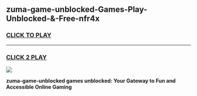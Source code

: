 
## zuma-game-unblocked-Games-Play-Unblocked-&-Free-nfr4x
<h3>
<a href="https://premium76.site?title=zuma-game-unblocked&ref=24A">CLICK TO PLAY</a></h3>
<hr>

<h3>
<a href="https://premium76.site?title=zuma-game-unblocked&ref=24A">CLICK 2 PLAY</a>
  
</h3>

<a href="https://premium76.site?title=zuma-game-unblocked&ref=24A"><img src="https://clearcache.store/games.png"></a>


**zuma-game-unblocked games unblocked: Your Gateway to Fun and Accessible Online Gaming**
